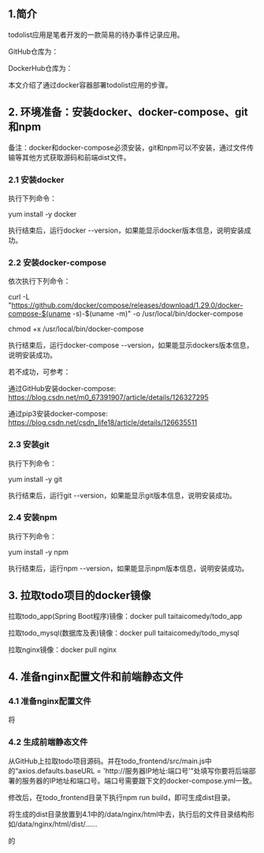 ## 1.简介

todolist应用是笔者开发的一款简易的待办事件记录应用。

GitHub仓库为：

DockerHub仓库为：

本文介绍了通过docker容器部署todolist应用的步骤。

## 2. 环境准备：安装docker、docker-compose、git和npm

备注：docker和docker-compose必须安装，git和npm可以不安装，通过文件传输等其他方式获取源码和前端dist文件。

### 2.1 安装docker

执行下列命令：

yum install -y docker

执行结束后，运行docker --version，如果能显示docker版本信息，说明安装成功。

### 2.2 安装docker-compose

依次执行下列命令：

curl -L "https://github.com/docker/compose/releases/download/1.29.0/docker-compose-$(uname -s)-$(uname -m)" -o /usr/local/bin/docker-compose

chmod +x /usr/local/bin/docker-compose

执行结束后，运行docker-compose --version，如果能显示dockers版本信息，说明安装成功。

若不成功，可参考：

通过GitHub安装docker-compose: https://blog.csdn.net/m0_67391907/article/details/126327295

通过pip3安装docker-compose: https://blog.csdn.net/csdn_life18/article/details/126635511

### 2.3 安装git

执行下列命令：

yum install -y git

执行结束后，运行git --version，如果能显示git版本信息，说明安装成功。

### 2.4 安装npm

执行下列命令：

yum install -y npm

执行结束后，运行npm --version，如果能显示npm版本信息，说明安装成功。

## 3. 拉取todo项目的docker镜像

拉取todo_app(Spring Boot程序)镜像：docker pull taitaicomedy/todo_app

拉取todo_mysql(数据库及表)镜像：docker pull taitaicomedy/todo_mysql

拉取nginx镜像：docker pull nginx

## 4. 准备nginx配置文件和前端静态文件

### 4.1 准备nginx配置文件

将

### 4.2 生成前端静态文件

从GitHub上拉取todo项目源码。并在todo_frontend/src/main.js中的“axios.defaults.baseURL = 'http://服务器IP地址:端口号'”处填写你要将后端部署的服务器的IP地址和端口号。端口号需要跟下文的docker-compose.yml一致。

修改后，在todo_frontend目录下执行npm run build，即可生成dist目录。

将生成的dist目录放置到4.1中的/data/nginx/html中去，执行后的文件目录结构形如/data/nginx/html/dist/......

的
